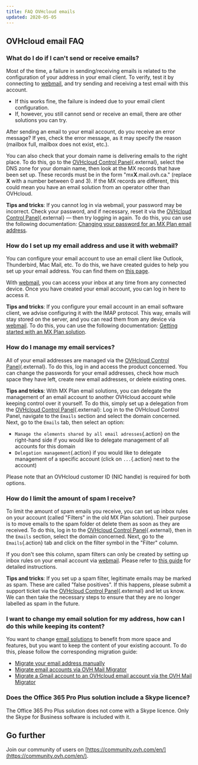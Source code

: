 ```yaml
---
title: FAQ OVHcloud emails
updated: 2020-05-05
---
```


## OVHcloud email FAQ

### What do I do if I can't send or receive emails?

Most of the time, a failure in sending/receiving emails is related to the configuration of your address in your email client. To verify, test it by connecting to [webmail](https://www.ovh.com/asia/mail/), and try sending and receiving a test email with this account.

- If this works fine, the failure is indeed due to your email client configuration. 
- If, however, you still cannot send or receive an email, there are other solutions you can try. 

After sending an email to your email account, do you receive an error message? If yes, check the error message, as it may specify the reason (mailbox full, mailbox does not exist, etc.).

You can also check that your domain name is delivering emails to the right place. To do this, go to the [OVHcloud Control Panel](https://ca.ovh.com/auth/?action=gotomanager&from=https://www.ovh.com/asia/&ovhSubsidiary=asia){.external}, select the DNS zone for your domain name, then look at the MX records that have been set up. These records must be in the form "mx**X**.mail.ovh.ca." (replace **X** with a number between 0 and 3). If the MX records are different, this could mean you have an email solution from an operator other than OVHcloud.

**Tips and tricks**: If you cannot log in via webmail, your password may be incorrect. Check your password, and if necessary, reset it via the [OVHcloud Control Panel](https://ca.ovh.com/auth/?action=gotomanager&from=https://www.ovh.com/asia/&ovhSubsidiary=asia){.external} — then try logging in again. To do this, you can use the following documentation: [Changing your password for an MX Plan email address](/pages/web_cloud/email_and_collaborative_solutions/mx_plan/email_change_password).

### How do I set up my email address and use it with webmail?

You can configure your email account to use an email client like Outlook, Thunderbird, Mac Mail, etc. To do this, we have created guides to help you set up your email address. You can find them on [this page](/products/web-cloud-email-collaborative-solutions-mx-plan).

With [webmail](https://www.ovh.com/asia/mail/), you can access your inbox at any time from any connected device. Once you have created your email account, you can log in here to access it.

**Tips and tricks**: If you configure your email account in an email software client, we advise configuring it with the IMAP protocol. This way, emails will stay stored on the server, and you can read them from any device via [webmail](https://www.ovh.com/asia/mail/). To do this, you can use the following documentation: [Getting started with an MX Plan solution](/pages/web_cloud/email_and_collaborative_solutions/mx_plan/email_generalities).

### How do I manage my email services?

All of your email addresses are managed via the [OVHcloud Control Panel](https://ca.ovh.com/auth/?action=gotomanager&from=https://www.ovh.com/asia/&ovhSubsidiary=asia){.external}. To do this, log in and access the product concerned. You can change the passwords for your email addresses, check how much space they have left, create new email addresses, or delete existing ones.

**Tips and tricks**: With MX Plan email solutions, you can delegate the management of an email account to another OVHcloud account while keeping control over it yourself. To do this, simply set up a delegation from the [OVHcloud Control Panel](https://ca.ovh.com/auth/?action=gotomanager&from=https://www.ovh.com/asia/&ovhSubsidiary=asia){.external}: Log in to the OVHcloud Control Panel, navigate to the `Emails` section and select the domain concerned. Next, go to the `Emails` tab, then select an option:

- `Manage the elements shared by all email adresses`{.action} on the right-hand side if you would like to delegate management of all accounts for this domain
- `Delegation management`{.action} if you would like to delegate management of a specific account (click on `...`{.action} next to the account)  

Please note that an OVHcloud customer ID (NIC handle) is required for both options.

### How do I limit the amount of spam I receive?

To limit the amount of spam emails you receive, you can set up inbox rules on your account (called "Filters" in the old MX Plan solution). Their purpose is to move emails to the spam folder ot delete them as soon as they are received. To do this, log in to the [OVHcloud Control Panel](https://ca.ovh.com/auth/?action=gotomanager&from=https://www.ovh.com/asia/&ovhSubsidiary=asia){.external}, then in the `Emails` section, select the domain concerned. Next, go to the `Emails`{.action} tab and click on the filter symbol in the "Filter" column.

If you don't see this column, spam filters can only be created by setting up inbox rules on your email account via [webmail](https://www.ovh.com/asia/mail/). Please refer to [this guide](/pages/web_cloud/email_and_collaborative_solutions/using_the_outlook_web_app_webmail/creating-inbox-rules-in-owa-mx-plan) for detailed instructions.

**Tips and tricks**: If you set up a spam filter, legitimate emails may be marked as spam. These are called "false positives". If this happens, please submit a support ticket via the [OVHcloud Control Panel](https://ca.ovh.com/auth/?action=gotomanager&from=https://www.ovh.com/asia/&ovhSubsidiary=asia){.external} and let us know. We can then take the necessary steps to ensure that they are no longer labelled as spam in the future.

### I want to change my email solution for my address, how can I do this while keeping its content?

You want to change [email solutions](https://www.ovhcloud.com/en-gb/emails/) to benefit from more space and features, but you want to keep the content of your existing account. To do this, please follow the corresponding migration guide:

- [Migrate your email address manually](/pages/web_cloud/email_and_collaborative_solutions/migrating/manual_email_migration)
- [Migrate email accounts via OVH Mail Migrator](/pages/web_cloud/email_and_collaborative_solutions/migrating/migration_omm)
- [Migrate a Gmail account to an OVHcloud email account via the OVH Mail Migrator](/pages/web_cloud/email_and_collaborative_solutions/migrating/security_gmail)

### Does the Office 365 Pro Plus solution include a Skype licence?

The Office 365 Pro Plus solution does not come with a Skype licence. Only the Skype for Business software is included with it.

## Go further

Join our community of users on [https://community.ovh.com/en/](https://community.ovh.com/en/).
